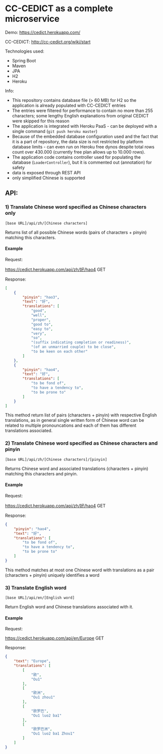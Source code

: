 # CC-CEDICT as a complete microservice

Demo:
https://cedict.herokuapp.com/

CC-CEDICT:
http://cc-cedict.org/wiki/start

Technologies used:
- Spring Boot
- Maven
- JPA
- H2
- Heroku

Info:
- This repository contains database file (> 60 MB) for H2 so the application is already populated with CC-CEDICT entries
- The entries were filtered for performance to contain no more than 255 characters; some lengthy English explanations from original CEDICT were skipped for this reason
- The application is integrated with Heroku PaaS - can be deployed with a single command (`git push heroku master`)
- Because of the embedded database configuration used and the fact that it is a part of repository, the data size is not restricted by platform database limits - can even run on Heroku free dynos despite total rows count over 430.000 (currently free plan allows up to 10.000 rows).
- The application code contains controller used for populating the database (`LoaderController`), but it is commented out (annotation) for safety
- data is exposed through REST API
- only simplified Chinese is supported

## API:

### 1) Translate Chinese word specified as Chinese characters only

`[base URL]/api/zh/[Chinese characters]`

Returns list of all possible Chinese words (pairs of characters + pinyin) matching this characters.

#### Example

Request:

https://cedict.herokuapp.com/api/zh/好/hao4 GET

Response:

```json
[
    {
        "pinyin": "hao3",
        "text": "好",
        "translations": [
            "good",
            "well",
            "proper",
            "good to",
            "easy to",
            "very",
            "so",
            "(suffix indicating completion or readiness)",
            "(of an unmarried couple) to be close",
            "to be keen on each other"
        ]
    },
    {
        "pinyin": "hao4",
        "text": "好",
        "translations": [
            "to be fond of",
            "to have a tendency to",
            "to be prone to"
        ]
    }
]
```

This method return list of pairs (characters + pinyin) with respective English translations, as in general single written form of Chinese word can be related to multiple pronouncations and each of them has different translations associated.


### 2) Translate Chinese word specified as Chinese characters and pinyin

`[base URL]/api/zh/[Chinese characters]/[pinyin]`

Returns Chinese word and associated translations (characters + pinyin) matching this characters and pinyin.

#### Example

Request:

https://cedict.herokuapp.com/api/zh/好/hao4 GET

Response:

```json
{
    "pinyin": "hao4",
    "text": "好",
    "translations": [
        "to be fond of",
        "to have a tendency to",
        "to be prone to"
    ]
}
```

This method matches at most one Chinese word with translations as a pair (characters + pinyin)  uniquely identifies a word


### 3) Translate English word

`[base URL]/api/en/[English word]`

Return English word and Chinese translations associated with it.

#### Example

Request:

https://cedict.herokuapp.com/api/en/Europe GET

Response:
```json
{
    "text": "Europe",
    "translations": [
        [
            "欧",
            "Ou1"
        ],
        [
            "欧洲",
            "Ou1 zhou1"
        ],
        [
            "欧罗巴",
            "Ou1 luo2 ba1"
        ],
        [
            "欧罗巴洲",
            "Ou1 luo2 ba1 Zhou1"
        ]
    ]
}
```







